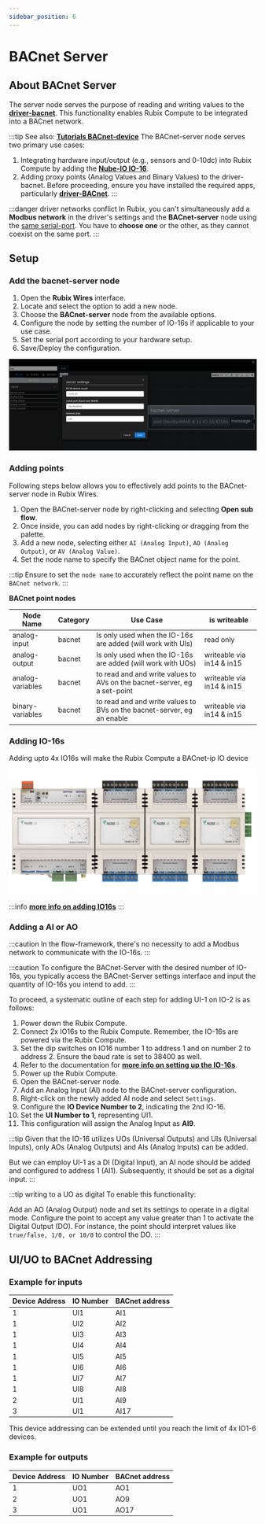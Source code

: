 ```yaml
---
sidebar_position: 6
---
```

# BACnet Server
## About BACnet Server
The server node serves the purpose of reading and writing values to the **[driver-bacnet](../setup/apps.md)**. This functionality enables Rubix Compute to be integrated into a BACnet network.

:::tip
See also: **[Tutorials BACnet-device](../../tutorials/bacnet-device.md)**
The BACnet-server node serves two primary use cases:

1. Integrating hardware input/output (e.g., sensors and 0-10dc) into Rubix Compute by adding the **[Nube-IO IO-16](../../hardware/controllers/io-controllers/IO-16/overview.md)**.
2. Adding proxy points (Analog Values and Binary Values) to the driver-bacnet.
Before proceeding, ensure you have installed the required apps, particularly **[driver-BACnet](../setup/apps.md)**.
:::

:::danger driver networks conflict
In Rubix, you can't simultaneously add a **Modbus network** in the driver's settings and the **BACnet-server** node using the <u>same serial-port</u>. You have to **choose one** or the other, as they cannot coexist on the same port.
:::

## Setup

### Add the bacnet-server node
1. Open the **Rubix Wires** interface.
2. Locate and select the option to add a new node.
3. Choose the **BACnet-server** node from the available options.
4. Configure the node by setting the number of IO-16s if applicable to your use case.
5. Set the serial port according to your hardware setup.
5. Save/Deploy the configuration.

![bacnet-server.png](img/bacnet-server.png)

### Adding points
Following steps below allows you to effectively add points to the BACnet-server node in Rubix Wires.
1. Open the BACnet-server node by right-clicking and selecting **Open sub flow**.
2. Once inside, you can add nodes by right-clicking or dragging from the palette.
3. Add a new node, selecting either `AI (Analog Input)`, `AO (Analog Output)`, or `AV (Analog Value)`.
4. Set the node name to specify the BACnet object name for the point.

:::tip
Ensure to set the `node name` to accurately reflect the point name on the `BACnet network`.
:::


**BACnet point nodes**

| Node Name       | Category | Use Case                                                                 | is writeable              | 
|-----------------|----------|--------------------------------------------------------------------------|---------------------------|
| analog-input  | bacnet   | Is only used when the IO-16s are added (will work with UIs)              | read only                 |
| analog-output | bacnet   | Is only used when the IO-16s are added (will work with UOs)              | writeable via in14 & in15 |
| analog-variables  | bacnet   | to read and and write values to AVs on the bacnet-server, eg a set-point | writeable via in14 & in15 |
| binary-variables| bacnet   | to read and and write values to BVs on the bacnet-server, eg an enable   | writeable via in14 & in15 |

### Adding IO-16s

Adding upto 4x IO16s will make the Rubix Compute a BACnet-ip IO device

![rc-with-io16s.png](../../hardware/controllers/supervisors/rubix-compute/img/rc-with-io16s.png)

:::info
**[more info on adding IO16s](../../hardware/controllers/supervisors/rubix-compute/user-manual#IO-16)**
:::

### Adding a AI or AO

:::caution
In the flow-framework, there's no necessity to add a Modbus network to communicate with the IO-16s.
:::

:::caution
To configure the BACnet-Server with the desired number of IO-16s, you typically access the BACnet-Server settings interface and input the quantity of IO-16s you intend to add.
:::


To proceed, a systematic outline of each step for adding UI-1 on IO-2 is as follows:

1. Power down the Rubix Compute.
2. Connect 2x IO16s to the Rubix Compute. Remember, the IO-16s are powered via the Rubix Compute.
3. Set the dip switches on IO16 number 1 to address 1 and on number 2 to address 2. Ensure the baud rate is set to 38400 as well. 
4. Refer to the documentation for **[more info on setting up the IO-16s](../../hardware/controllers/io-controllers/IO-16/parameters.md)**.
5. Power up the Rubix Compute.
6. Open the BACnet-server node.
7. Add an Analog Input (AI) node to the BACnet-server configuration.
8. Right-click on the newly added AI node and select `Settings`.
9. Configure the **IO Device Number to 2**, indicating the 2nd IO-16.
10. Set the **UI Number to 1**, representing UI1.
11. This configuration will assign the Analog Input as **AI9**.


:::tip
Given that the IO-16 utilizes UOs (Universal Outputs) and UIs (Universal Inputs), only AOs (Analog Outputs) and AIs (Analog Inputs) can be added.

But we can employ UI-1 as a DI (Digital Input), an AI node should be added and configured to address 1 (AI1). Subsequently, it should be set as a digital input.
:::

:::tip writing to a UO as digital
To enable this functionality:

Add an AO (Analog Output) node and set its settings to operate in a digital mode. Configure the point to accept any value greater than 1 to activate the Digital Output (DO). For instance, the point should interpret values like `true/false, 1/0, or 10/0` to control the DO.
:::


## UI/UO to BACnet Addressing

### Example for inputs

| Device Address | IO Number | BACnet address | 
|----------------|-----------|----------------|
| 1              | UI1       | AI1            | 
| 1              | UI2       | AI2            | 
| 1              | UI3       | AI3            | 
| 1              | UI4       | AI4            | 
| 1              | UI5       | AI5            | 
| 1              | UI6       | AI6            | 
| 1              | UI7       | AI7            | 
| 1              | UI8       | AI8            | 
| 2              | UI1       | AI9            | 
| 3              | UI1       | AI17           | 


This device addressing can be extended until you reach the limit of 4x IO1-6 devices.

### Example for outputs


| Device Address | IO Number | BACnet address | 
|----------------|-----------|----------------|
| 1              | UO1       | AO1            | 
| 2              | UO1       | AO9            | 
| 3              | UO1       | AO17           | 
